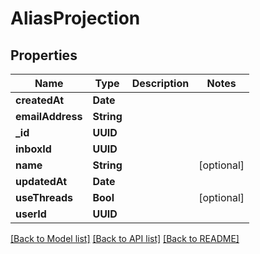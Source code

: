 # AliasProjection

## Properties
Name | Type | Description | Notes
------------ | ------------- | ------------- | -------------
**createdAt** | **Date** |  | 
**emailAddress** | **String** |  | 
**_id** | **UUID** |  | 
**inboxId** | **UUID** |  | 
**name** | **String** |  | [optional] 
**updatedAt** | **Date** |  | 
**useThreads** | **Bool** |  | [optional] 
**userId** | **UUID** |  | 

[[Back to Model list]](../README#documentation-for-models) [[Back to API list]](../README#documentation-for-api-endpoints) [[Back to README]](../README)


